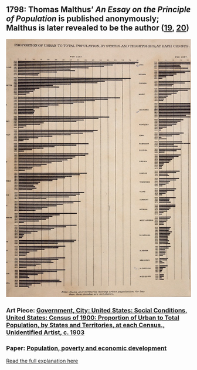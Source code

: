 ## 1798: Thomas Malthus’ <em>An Essay on the Principle of Population</em> is published anonymously; Malthus is later revealed to be the author ([19](http://www.esp.org/books/malthus/population/malthus.pdf), [20](https://www.econlib.org/library/Malthus/malPlong.html))

![pic](/images/1798.jpg)

### Art Piece: [Government, City: United States: Social Conditions, United States: Census of 1900: Proportion of Urban to Total Population, by States and Territories, at each Census., Unidentified Artist, c. 1903](https://hvrd.art/o/18637)

### Paper: [Population, poverty and economic development](https://www.ncbi.nlm.nih.gov/pmc/articles/PMC2781831/)

[Read the full explanation here](https://shanivi.github.io/paradigmshifts/1798)
